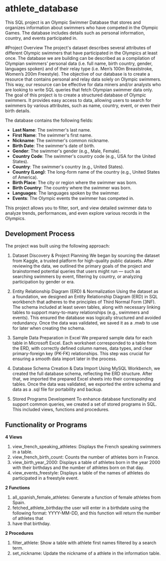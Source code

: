 # athlete_database
This SQL project is an Olympic Swimmer Database that stores and organizes information about swimmers who have competed in the Olympic Games. The database includes
details such as personal information, country, and events participated in.

#Project Overview
The project's dataset describes several attributes of different Olympic swimmers that have participated in the Olympics at least once. The database we are building
can be described as a compilation of Olympian swimmers’ personal data (i.e. full name, birth country, gender, languages spoken) and of their relay type (i.e. Men’s
100m Breaststroke, Women’s 200m Freestyle). The objective of our database is to create a resource that contains personal and relay data solely on Olympic swimmers.
This way, our resource can be effective for data miners and/or analysts who are looking to write SQL queries that fetch Olympian swimmer data only. The goal of
this project is to create a structured database of Olympic swimmers. It provides easy access to data, allowing users to search for swimmers by various
attributes, such as name, country, event, or even their birth details.

The database contains the following fields:

- **Last Name**: The swimmer's last name.
- **First Name**: The swimmer's first name.
- **Nickname**: The swimmer's common nickname.
- **Birth Date**: The swimmer's date of birth.
- **Gender**: The swimmer's gender (e.g., Male, Female).
- **Country Code**: The swimmer's country code (e.g., USA for the United States).
- **Country**: The swimmer's country (e.g., United States).
- **Country (Long)**: The long-form name of the country (e.g., United States of America).
- **Birth Place**: The city or region where the swimmer was born.
- **Birth Country**: The country where the swimmer was born.
- **Languages**: The languages spoken by the swimmer.
- **Events**: The Olympic events the swimmer has competed in.

This project allows you to filter, sort, and view detailed swimmer data to analyze trends, performances, and even explore various records in the Olympics.

## Development Process

The project was built using the following approach:

1. Dataset Discovery & Project Planning
We began by sourcing the dataset from Kaggle, a trusted platform for high-quality public datasets. After reviewing the data, we outlined the primary goals of the
project and brainstormed potential queries that users might run — such as searching swimmers by event, filtering by country, or analyzing participation by gender
or era.

3. Entity Relationship Diagram (ERD) & Normalization
Using the dataset as a foundation, we designed an Entity Relationship Diagram (ERD) in SQL workbench that adheres to the principles of Third Normal Form (3NF). The
schema included at least seven tables, along with necessary linking tables to support many-to-many relationships (e.g., swimmers and events). This ensured the
database was logically structured and avoided redundancy. Once the data was validated, we saved it as a .mwb to use for later when creating the schema.

4. Sample Data Preparation in Excel
We prepared sample data for each table in Microsoft Excel. Each worksheet corresponded to a table from the ERD, with correctly defined column names, data types,
and clear primary-foreign key (PK-FK) relationships. This step was crucial for ensuring a smooth data import later in the process.

5. Database Schema Creation & Data Import
Using MySQL Workbench, we created the full database schema, reflecting the ERD structure. After that, we imported the prepared Excel sheets into their
corresponding tables. Once the data was validated, we exported the entire schema and data as a .sql file for portability and backup.

6. Stored Programs Development
To enhance database functionality and support common queries, we created a set of stored programs in SQL. This included views, functions and procedures. 


## Functionality or Programs

**4 Views**
1. view_french_speaking_athletes: Displays the French speaking swimmers in a table.
2. view_french_birth_count: Counts the number of athletes born in France.
3. view_birth_year_2000: Displays a table of athletes born in the year 2000 with their birthdays and the number of athletes born on that day.
4. view_events_freestyle: Displays a table of the names of athletes do participated in a freestyle event.


**2 Functions**
1. all_spanish_female_athletes: Generate a function of female athletes from Spain.
2. fetched_athlete_birthday:the user will enter in a birthdate using the following format: YYYY-MM-DD, and this function will return the number of athletes that
3. have that birthday. 



**2 Procedures**
1. filter_athlete: Show a table with athlete first names filtered by a search term.
2. set_nickname: Update the nickname of a athlete in the information table.






